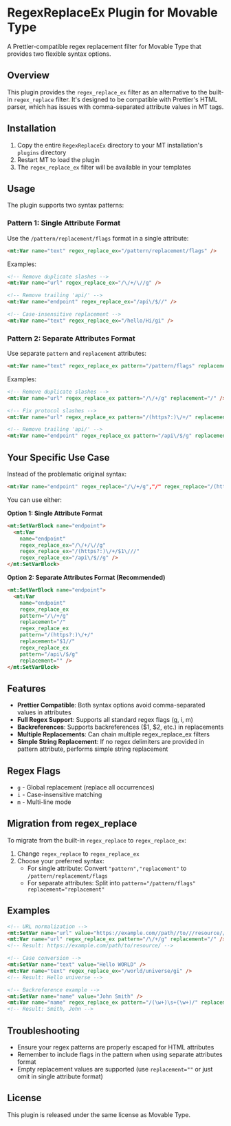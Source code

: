 # RegexReplaceEx Plugin for Movable Type

A Prettier-compatible regex replacement filter for Movable Type that provides two flexible syntax options.

## Overview

This plugin provides the `regex_replace_ex` filter as an alternative to the built-in `regex_replace` filter. It's designed to be compatible with Prettier's HTML parser, which has issues with comma-separated attribute values in MT tags.

## Installation

1. Copy the entire `RegexReplaceEx` directory to your MT installation's `plugins` directory
2. Restart MT to load the plugin
3. The `regex_replace_ex` filter will be available in your templates

## Usage

The plugin supports two syntax patterns:

### Pattern 1: Single Attribute Format

Use the `/pattern/replacement/flags` format in a single attribute:

```html
<mt:Var name="text" regex_replace_ex="/pattern/replacement/flags" />
```

Examples:

```html
<!-- Remove duplicate slashes -->
<mt:Var name="url" regex_replace_ex="/\/+/\//g" />

<!-- Remove trailing 'api/' -->
<mt:Var name="endpoint" regex_replace_ex="/api\/$//" />

<!-- Case-insensitive replacement -->
<mt:Var name="text" regex_replace_ex="/hello/Hi/gi" />
```

### Pattern 2: Separate Attributes Format

Use separate `pattern` and `replacement` attributes:

```html
<mt:Var name="text" regex_replace_ex pattern="/pattern/flags" replacement="replacement" />
```

Examples:

```html
<!-- Remove duplicate slashes -->
<mt:Var name="url" regex_replace_ex pattern="/\/+/g" replacement="/" />

<!-- Fix protocol slashes -->
<mt:Var name="url" regex_replace_ex pattern="/(https?:)\/+/" replacement="$1//" />

<!-- Remove trailing 'api/' -->
<mt:Var name="endpoint" regex_replace_ex pattern="/api\/$/g" replacement="" />
```

## Your Specific Use Case

Instead of the problematic original syntax:

```html
<mt:Var name="endpoint" regex_replace="/\/+/g","/" regex_replace="/(https?:)\/+/","$1//" regex_replace="/api\/$/","" />
```

You can use either:

**Option 1: Single Attribute Format**

```html
<mt:SetVarBlock name="endpoint">
  <mt:Var
    name="endpoint"
    regex_replace_ex="/\/+/\//g"
    regex_replace_ex="/(https?:)\/+/$1\///"
    regex_replace_ex="/api\/$//g" />
</mt:SetVarBlock>
```

**Option 2: Separate Attributes Format (Recommended)**

```html
<mt:SetVarBlock name="endpoint">
  <mt:Var
    name="endpoint"
    regex_replace_ex
    pattern="/\/+/g"
    replacement="/"
    regex_replace_ex
    pattern="/(https?:)\/+/"
    replacement="$1//"
    regex_replace_ex
    pattern="/api\/$/g"
    replacement="" />
</mt:SetVarBlock>
```

## Features

- **Prettier Compatible**: Both syntax options avoid comma-separated values in attributes
- **Full Regex Support**: Supports all standard regex flags (g, i, m)
- **Backreferences**: Supports backreferences ($1, $2, etc.) in replacements
- **Multiple Replacements**: Can chain multiple regex_replace_ex filters
- **Simple String Replacement**: If no regex delimiters are provided in pattern attribute, performs simple string replacement

## Regex Flags

- `g` - Global replacement (replace all occurrences)
- `i` - Case-insensitive matching
- `m` - Multi-line mode

## Migration from regex_replace

To migrate from the built-in `regex_replace` to `regex_replace_ex`:

1. Change `regex_replace` to `regex_replace_ex`
2. Choose your preferred syntax:
   - For single attribute: Convert `"pattern","replacement"` to `/pattern/replacement/flags`
   - For separate attributes: Split into `pattern="/pattern/flags" replacement="replacement"`

## Examples

```html
<!-- URL normalization -->
<mt:SetVar name="url" value="https://example.com//path//to///resource//" />
<mt:Var name="url" regex_replace_ex pattern="/\/+/g" replacement="/" />
<!-- Result: https://example.com/path/to/resource/ -->

<!-- Case conversion -->
<mt:SetVar name="text" value="Hello WORLD" />
<mt:Var name="text" regex_replace_ex="/world/universe/gi" />
<!-- Result: Hello universe -->

<!-- Backreference example -->
<mt:SetVar name="name" value="John Smith" />
<mt:Var name="name" regex_replace_ex pattern="/(\w+)\s+(\w+)/" replacement="$2, $1" />
<!-- Result: Smith, John -->
```

## Troubleshooting

- Ensure your regex patterns are properly escaped for HTML attributes
- Remember to include flags in the pattern when using separate attributes format
- Empty replacement values are supported (use `replacement=""` or just omit in single attribute format)

## License

This plugin is released under the same license as Movable Type.
